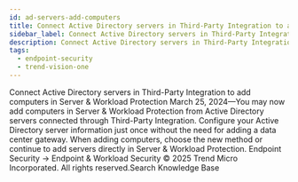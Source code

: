 ```yaml
---
id: ad-servers-add-computers
title: Connect Active Directory servers in Third-Party Integration to add computers in Server & Workload Protection
sidebar_label: Connect Active Directory servers in Third-Party Integration to add computers in Server & Workload Protection
description: Connect Active Directory servers in Third-Party Integration to add computers in Server & Workload Protection
tags:
  - endpoint-security
  - trend-vision-one
---
```


 Connect Active Directory servers in Third-Party Integration to add computers in Server & Workload Protection March 25, 2024—You may now add computers in Server & Workload Protection from Active Directory servers connected through Third-Party Integration. Configure your Active Directory server information just once without the need for adding a data center gateway. When adding computers, choose the new method or continue to add servers directly in Server & Workload Protection. Endpoint Security → Endpoint & Workload Security © 2025 Trend Micro Incorporated. All rights reserved.Search Knowledge Base